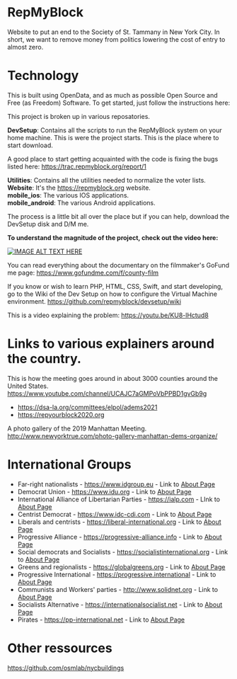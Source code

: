  
# RepMyBlock
Website to put an end to the Society of St. Tammany in New York City. In short, we want to remove money from politics lowering the cost of entry to almost zero.

# Technology
This is built using OpenData, and as much as possible Open Source and Free (as Freedom) Software. To get started, just follow the instructions here: 

This project is broken up in various reposatories.

**DevSetup**: Contains all the scripts to run the RepMyBlock system on your home machine. This is were the project starts. This is the place where to start download.

A good place to start getting acquainted with the code is fixing the bugs listed here: https://trac.repmyblock.org/report/1

**Utilities**: Contains all the utilities needed to normalize the voter lists.<BR>
**Website**: It's the https://repmyblock.org website.<BR>
**mobile_ios**: The various IOS applications.<BR>
**mobile_android**: The various Android applications.
 
The process is a little bit all over the place but if you can help, download the DevSetup disk and D/M me.

  **To understand the magnitude of the project, check out the video here:**<BR>
 
  [![IMAGE ALT TEXT HERE](https://img.youtube.com/vi/_DVyS5m7dQs/0.jpg)](https://www.youtube.com/watch?v=_DVyS5m7dQs)
  
You can read everything about the documentary on the filmmaker's GoFund me page: https://www.gofundme.com/f/county-film


If you know or wish to learn PHP, HTML, CSS, Swift, and start developing, go to the Wiki of the Dev Setup on how to configure the Virtual Machine environment. https://github.com/repmyblock/devsetup/wiki


This is a video explaining the problem: https://youtu.be/KU8-lHctud8
  
# Links to various explainers around the country.
This is how the meeting goes around in about 3000 counties around the United States.<BR>
https://www.youtube.com/channel/UCAJC7aGMPoVbPPBD1gvGb9g

* https://dsa-la.org/committees/elpol/adems2021
* https://repyourblock2020.org

A photo gallery of the 2019 Manhattan Meeting.<BR>
http://www.newyorktrue.com/photo-gallery-manhattan-dems-organize/

# International Groups
* Far-right nationalists - https://www.idgroup.eu - Link to [About Page](https://www.idgroup.eu/about)
* Democrat Union - https://www.idu.org - Link to [About Page](https://www.idu.org/about/history)
* International Alliance of Libertarian Parties - https://ialp.com - LInk to [About Page](https://ialp.com/about-the-ialp/ialp-overview)
* Centrist Democrat - https://www.idc-cdi.com - Link to [About Page](https://www.idc-cdi.com/history)
* Liberals and centrists - https://liberal-international.org - Link to [About Page](https://liberal-international.org/who-we-are/our-mission)
* Progressive Alliance - https://progressive-alliance.info - Link to [About Page](https://progressive-alliance.info/network/guiding-principles)
* Social democrats and Socialists - https://socialistinternational.org - Link to [About Page](https://www.socialistinternational.org/about-us)
* Greens and regionalists - https://globalgreens.org - Link to [About Page](https://globalgreens.org/about)
* Progressive International - https://progressive.international - Link to [About Page](https://progressive.international/about/en)
* Communists and Workers' parties - http://www.solidnet.org - Link to [About Page](http://www.solidnet.org/meetings-and-statements/joint-statements)
* Socialists Alternative - https://internationalsocialist.net - Link to [About Page](https://internationalsocialist.net/en/about)
* Pirates - https://pp-international.net - Link to [About Page](https://pp-international.net/about-ppi/general-assemblies)

# Other ressources
https://github.com/osmlab/nycbuildings


<!--

**Here are some ideas to get you started:**

🙋‍♀️ A short introduction - what is your organization all about?
🌈 Contribution guidelines - how can the community get involved?
👩‍💻 Useful resources - where can the community find your docs? Is there anything else the community should know?
🍿 Fun facts - what does your team eat for breakfast?
🧙 Remember, you can do mighty things with the power of [Markdown](https://docs.github.com/github/writing-on-github/getting-started-with-writing-and-formatting-on-github/basic-writing-and-formatting-syntax)
-->
